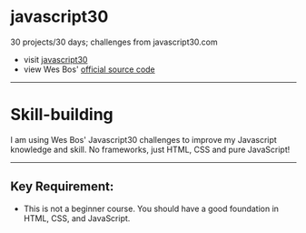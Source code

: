 # javascript30
30 projects/30 days; challenges from javascript30.com
- visit [javascript30](https://javascript30.com)
- view Wes Bos' [official source code](https://github.com/wesbos/JavaScript30)

---

# Skill-building
I am using Wes Bos' Javascript30 challenges to improve my Javascript knowledge and skill. No frameworks, just HTML, CSS and pure JavaScript!

---

## Key Requirement: 
- This is not a beginner course. You should have a good foundation in HTML, CSS, and JavaScript.
